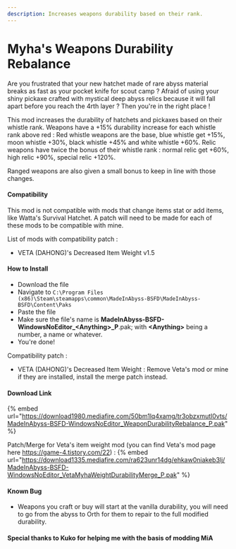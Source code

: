 ```yaml
---
description: Increases weapons durability based on their rank.
---
```


# Myha's Weapons Durability Rebalance 

Are you frustrated that your new hatchet made of rare abyss material breaks as fast as your pocket knife for scout camp ?
Afraid of using your shiny pickaxe crafted with mystical deep abyss relics because it will fall apart before you reach the 4rth layer ?
Then you're in the right place !

This mod increases the durability of hatchets and pickaxes based on their whistle rank. Weapons have a +15% durability increase for each whistle rank above red :
Red whistle weapons are the base, blue whistle get +15%, moon whistle +30%, black whistle +45% and white whistle +60%.
Relic weapons have twice the bonus of their whistle rank : normal relic get +60%, high relic +90%, special relic +120%.

Ranged weapons are also given a small bonus to keep in line with those changes.


#### Compatibility

This mod is not compatible with mods that change items stat or add items, like Watta's Survival Hatchet.
A patch will need to be made for each of these mods to be compatible with mine.

List of mods with compatibility patch : 
* VETA (DAHONG)'s Decreased Item Weight v1.5

#### How to Install

* Download the file
* Navigate to `C:\Program Files (x86)\Steam\steamapps\common\MadeInAbyss-BSFD\MadeInAbyss-BSFD\Content\Paks`
* Paste the file
* Make sure the file's name is **MadeInAbyss-BSFD-WindowsNoEditor\_\<Anything>\_P**.pak; with **\<Anything>** being a number, a name or whatever.
* You're done!

Compatibility patch :
* VETA (DAHONG)'s Decreased Item Weight : Remove Veta's mod or mine if they are installed, install the merge patch instead.

#### Download Link

{% embed url="https://download1980.mediafire.com/50bm1lq4xamg/tr3obzxmutl0vts/MadeInAbyss-BSFD-WindowsNoEditor_WeaponDurabilityRebalance_P.pak" %}

Patch/Merge for Veta's item weight mod (you can find Veta's mod page here https://game-4.tistory.com/22) :
{% embed url="https://download1335.mediafire.com/ra623unr14dg/ehkaw0niakeb3lj/MadeInAbyss-BSFD-WindowsNoEditor_VetaMyhaWeightDurabilityMerge_P.pak" %}


#### Known Bug

* Weapons you craft or buy will start at the vanilla durability, you will need to go from the abyss to Orth for them to repair to the full modified durability.


#### Special thanks to Kuko for helping me with the basis of modding MiA
